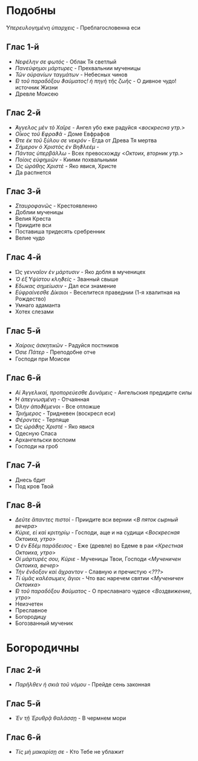 
# Подобны

*̔Υπερευλογημένη ὑπαρχεις* - Преблагословенна еси

## Глас 1-й

- *Νεφέλην σε φωτός* - Облак Тя светлый
- *Πανεύφημοι μάρτυρες* - Прехвальнии мученицы
- *Τῶν οὐρανίων ταγμάτων* - Небесных чинов
- *̓́Ω τοῦ παραδόξου ϑαύματος! ἡ πηγή τῆς ζωῆς* - О дивное чудо! источник Жизни
- Древле Моисею

## Глас 2-й

- *̓́Αγγελος μὲν τὸ Χαῖρε* - Ангел убо еже радуйся <*воскресна утр.*>
- *Οἶκος τοῦ ̓Εφραϑᾶ* - Доме Евфрафов
- *̓́Οτε ἐκ τοῦ ξύλου σε νεκρόν* - Егда от Древа Тя мертва
- *Σήμερον ὁ Χριστὸς ἐν Βηϑλεέμ* -
- *Πάντας ὑπερβάλλω* - Всех превосхожду <*Октоих, вторник утр.*>
- *Ποίοις εὐφημιῶν* - Киими похвальными
- *Ὡς ὡράθης Χριστὲ* - Яко явися, Христе 
- Да распнется

## Глас 3-й

- *Σταυροφανῶς* - Крестоявленно
- Доблии мученицы
- Велия Креста
- Приидите вси
- Поставиша тридесять сребренник
- Велие чудо

## Глас 4-й

- *̔Ως γενναῖον ἐν μάρτυσιν* - Яко добля в мученицех
- *Ὁ ἐξ ̔Υψίστου κληϑείς* - Званный свыше
- *̓́Εδωκας σημείωσιν* - Дал еси знамение
- *Εὐφραίνεσθε Δίκαιοι* - Веселитеся праведнии (1-я хвалитная на Рождество)
- Умнаго адаманта
- Хотех слезами

## Глас 5-й

- *Χαίροις ἀσκητικῶν* - Радуйся постников
- *̔Οσιε  Πάτερ* - Преподобне отче
- Господи при Моисеи

## Глас 6-й

- *Αἱ Ἀγγελικαί, προπορεύεσθε Δυνάμεις* - Ангельския предидите силы
- *̔Η ἀπεγνωσμένη* - Отчаянная
- *̔́Ολην ἀποϑέμενοι* - Все отложше
- *Τριήμερος* - Тридневен (воскресл еси)
- *Φέροντες* - Терпяще
- *̔Ως ὡράϑης Χριστέ* - Яко явися
- Одесную Спаса
- Архангельски воспоим
- Господи на гроб

## Глас 7-й

- Днесь бдит
- Под кров Твой

## Глас 8-й

- *Δεῦτε ἂπαντες πιστοὶ* - Приидите вси вернии <*В пяток сырный вечера*>
- *Κύριε, εἰ καὶ κριτηρίῳ* - Господи, аще и на судищи <*Воскресная Октоиха, утро*>
- *̔Ο ἐν ̓Εδὲμ παράδεισος* - Еже (древле) во Едеме в раи <*Крестная Октоиха, утро*>
- *Οἱ μάρτυρές σου, Κύριε* - Мученицы Твои, Господи <*Мученичен Октоиха, вечер*>
- *Τὴν ἔνδοξον καὶ ἄχραντον* - Славную и пречистую <*???*>
- *Τί ὑμᾶς καλέσωμεν, ἅγιοι* - Что вас наречем святии <*Мученичен Октоиха*>
- *̓́Ω τοῦ παραδόξου ϑαύματος* - О преславнаго чудесе <*Воздвижение, утро*>
- Неизчетен
- Преславное
- Богородицу
- Богозванный мученик

# Богородичны

## Глас 2-й

- *Παρῆλθεν ἡ σκιὰ τοῦ νόμου* - Прейде сень законная

## Глас 5-й

- *Ἐν τῇ Ἐρυθρᾷ θαλάσσῃ* - В чермнем мори

## Глас 6-й

- *Τίς μὴ μακαρίσῃ σε* - Кто Тебе не ублажит

